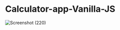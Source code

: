# Calculator-app-Vanilla-JS
![Screenshot (220)](https://user-images.githubusercontent.com/55215139/96739646-38229e80-13ea-11eb-84a5-bcd17bd31763.png)
